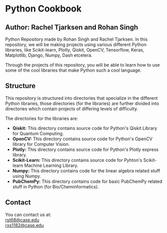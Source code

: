 # Python Cookbook
## Author: Rachel Tjarksen and Rohan Singh
Python Repository made by Rohan Singh and Rachel Tjarksen. In this repository, we will be making projects using various different Python libraries, like Scikit-learn, Plotly, Qiskit, OpenCV, Tensorflow, Keras, Matplotlib, Django, Numpy, Dash etcetera.  

Through the projects of this repository, you will be able to learn how to use some of the cool libraries that make Python such a cool language.   

## Structure
This repository is structured into directories that specialize in the different Python libraries, those directories (for the libraries) are further divided into directories which contain projects of differing levels of difficulty.  

The directories for the libraries are:  
  - **Qiskit:** This directory contains source code for Python's Qiskit Library for Quantum Computing.  
  - **OpenCV:** This directory contains source code for Python's OpenCV library for Computer Vision.  
  - **Plotly:** This directory contains source code for Python's Plotly express library.  
  - **Scikit-Learn:** This directory contains source code for Pyhton's Scikit-learn Machine Learning Library.   
  - **Numpy:** This directory contains code for the linear algebra related stuff using Numpy.  
  - **PubChemPy:** This directory contains code for basic PubChemPy related stuff in Python (for Bio/Cheminformatics).  
  
## Contact
You can contact us at:  
rst68@case.edu  
rxs1182@case.edu
